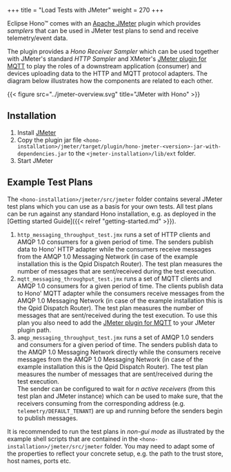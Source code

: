 +++
title = "Load Tests with JMeter"
weight = 270
+++

Eclipse Hono&trade; comes with an [Apache JMeter](https://jmeter.apache.org) plugin which provides *samplers* that can be used in JMeter test plans to send and receive telemetry/event data.
<!--more-->

The plugin provides a *Hono Receiver Sampler* which can be used together with JMeter's standard *HTTP Sampler* and XMeter's [JMeter plugin for MQTT](https://github.com/emqx/mqtt-jmeter) to play the roles of a downstream application (consumer) and devices uploading data to the HTTP and MQTT protocol adapters. The diagram below illustrates how the components are related to each other.

{{< figure src="../jmeter-overview.svg" title="JMeter with Hono" >}}

## Installation
 
1. Install [JMeter](https://jmeter.apache.org/download_jmeter.cgi)
2. Copy the plugin jar file `<hono-installation>/jmeter/target/plugin/hono-jmeter-<version>-jar-with-dependencies.jar` to the  `<jmeter-installation>/lib/ext` folder.
3. Start JMeter

## Example Test Plans

The `<hono-installation>/jmeter/src/jmeter` folder contains several JMeter test plans which you can use as a basis for your own tests. All test plans can be run against any standard Hono installation, e.g. as deployed in the [Getting started Guide]({{< relref "getting-started.md" >}}).

1.  `http_messaging_throughput_test.jmx` runs a set of HTTP clients and AMQP 1.0 consumers for a given period of time. The senders publish data to Hono' HTTP adapter while the consumers receive messages from the AMQP 1.0 Messaging Network (in case of the example installation this is the Qpid Dispatch Router). The test plan measures the number of messages that are sent/received during the test execution.
1.  `mqtt_messaging_throughput_test.jmx` runs a set of MQTT clients and AMQP 1.0 consumers for a given period of time. The clients publish data to Hono' MQTT adapter while the consumers receive messages from the AMQP 1.0 Messaging Network (in case of the example installation this is the Qpid Dispatch Router). The test plan measures the number of messages that are sent/received during the test execution. To use this plan you also need to add the [JMeter plugin for MQTT](https://github.com/emqx/mqtt-jmeter) to your JMeter plugin path.
1.  `amqp_messaging_throughput_test.jmx` runs a set of AMQP 1.0 senders and consumers for a given period of time. The senders publish data to the AMQP 1.0 Messaging Network directly while the consumers receive messages from the AMQP 1.0 Messaging Network (in case of the example installation this is the Qpid Dispatch Router). The test plan measures the number of messages that are sent/received during the test execution.<br>
The sender can be configured to wait for *n active receivers* (from this test plan and JMeter instance) which can be used to make sure, that the receivers consuming from the corresponding address (e.g. `telemetry/DEFAULT_TENANT`) are up and running before the senders begin to publish messages.

It is recommended to run the test plans in *non-gui mode* as illustrated by the example shell scripts that are contained in the `<hono-installation>/jmeter/src/jmeter` folder. You may need to adapt some of the properties to reflect your concrete setup, e.g. the path to the trust store, host names, ports etc.
